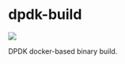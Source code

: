 # dpdk-build

[![](https://images.microbadger.com/badges/version/nedrey/dpdk-build:bionic-v19.08.svg)](https://hub.docker.com/r/nedrey/dpdk-build)

DPDK docker-based binary build.
